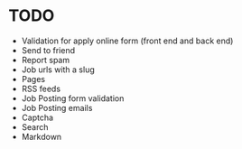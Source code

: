 TODO
====

- Validation for apply online form (front end and back end)
- Send to friend
- Report spam
- Job urls with a slug
- Pages
- RSS feeds
- Job Posting form validation
- Job Posting emails
- Captcha
- Search
- Markdown
